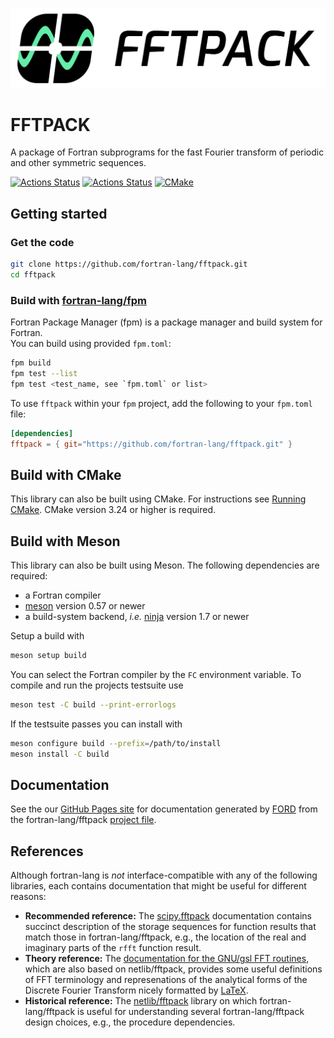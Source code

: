 ![FFTPACK](media/logo-text-background.png)

# FFTPACK

A package of Fortran subprograms for the fast Fourier transform of periodic and other symmetric sequences.

[![Actions Status](https://github.com/fortran-lang/fftpack/workflows/fpm/badge.svg)](https://github.com/fortran-lang/fftpack/actions)
[![Actions Status](https://github.com/fortran-lang/fftpack/workflows/doc-deployment/badge.svg)](https://github.com/fortran-lang/fftpack/actions)
[![CMake](https://github.com/fortran-lang/fftpack/actions/workflows/cmake.yml/badge.svg?branch=main)](https://github.com/fortran-lang/fftpack/actions/workflows/cmake.yml)

## Getting started
### Get the code
```bash
git clone https://github.com/fortran-lang/fftpack.git
cd fftpack
```

### Build with [fortran-lang/fpm](https://github.com/fortran-lang/fpm)
Fortran Package Manager (fpm) is a package manager and build system for Fortran.   
You can build using provided `fpm.toml`:
```bash
fpm build
fpm test --list
fpm test <test_name, see `fpm.toml` or list>
```
To use `fftpack` within your `fpm` project, add the following to your `fpm.toml` file:
```toml
[dependencies]
fftpack = { git="https://github.com/fortran-lang/fftpack.git" }
```

## Build with CMake
This library can also be built using CMake.  For instructions see [Running CMake](https://cmake.org/runningcmake/).  CMake version 3.24 or higher is required.

## Build with Meson
This library can also be built using Meson. The following dependencies are required:
- a Fortran compiler
- [meson](https://mesonbuild.com) version 0.57 or newer
- a build-system backend, *i.e.* [ninja](https://ninja-build.org) version 1.7 or newer

Setup a build with

```sh
meson setup build
```

You can select the Fortran compiler by the `FC` environment variable.
To compile and run the projects testsuite use

```sh
meson test -C build --print-errorlogs
```

If the testsuite passes you can install with

```sh
meson configure build --prefix=/path/to/install
meson install -C build
```

## Documentation
See the our [GitHub Pages site] for documentation generated by [FORD] from the fortran-lang/fftpack [project file].

## References 
Although fortran-lang is _not_ interface-compatible with any of the following libraries, each contains documentation that might be useful for different reasons:

* **Recommended reference:** The [scipy.fftpack] documentation contains succinct description of the storage sequences for function results that match those in fortran-lang/fftpack, e.g., the location of the real and imaginary parts of the `rfft` function result.
* **Theory reference:** The [documentation for the GNU/gsl FFT routines], which are also based on netlib/fftpack, provides some useful definitions of FFT terminology and represenations of the analytical forms of the Discrete Fourier Transform nicely formatted by [LaTeX].
* **Historical reference:** The [netlib/fftpack] library on which fortran-lang/fftpack is useful for understanding several fortran-lang/fftpack design choices, e.g., the procedure dependencies.

[FORD]: https://github.com/Fortran-FOSS-Programmers/ford
[project file]: ./API-doc-FORD-file.md
[scipy.fftpack]: https://docs.scipy.org/doc/scipy/reference/fftpack.html
[documentation for the GNU/gsl FFT routines]: https://www.gnu.org/software/gsl/doc/html/fft.html#
[netlib/fftpack]: http://www.netlib.org/fftpack/
[LaTeX]: https://www.latex-project.org
[GitHub Pages site]: https://fortran-lang.github.io/fftpack/
